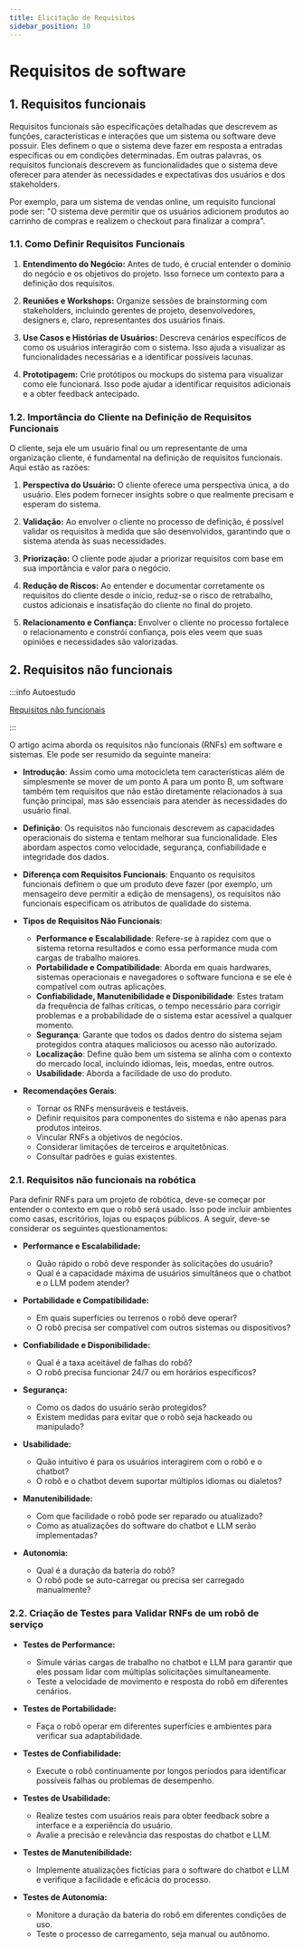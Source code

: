 ```yaml
---
title: Elicitação de Requisitos
sidebar_position: 10
---
```


# Requisitos de software

## 1. Requisitos funcionais

Requisitos funcionais são especificações detalhadas que descrevem as funções,
características e interações que um sistema ou software deve possuir. Eles
definem o que o sistema deve fazer em resposta a entradas específicas ou em
condições determinadas. Em outras palavras, os requisitos funcionais descrevem
as funcionalidades que o sistema deve oferecer para atender às necessidades e
expectativas dos usuários e dos
stakeholders.

Por exemplo, para um sistema de vendas online, um requisito funcional pode ser:
"O sistema deve permitir que os usuários adicionem produtos ao carrinho de
compras e realizem o checkout para finalizar a
compra".

### 1.1. Como Definir Requisitos Funcionais

1. **Entendimento do Negócio:** Antes de tudo, é crucial entender o domínio do
negócio e os objetivos do projeto. Isso fornece um contexto para a definição dos
requisitos.
 
2. **Reuniões e Workshops:** Organize sessões de brainstorming com stakeholders,
incluindo gerentes de projeto, desenvolvedores, designers e, claro,
representantes dos usuários finais.

3. **Use Casos e Histórias de Usuários:** Descreva cenários específicos de como
os usuários interagirão com o sistema. Isso ajuda a visualizar as
funcionalidades necessárias e a identificar possíveis lacunas.

4. **Prototipagem:** Crie protótipos ou mockups do sistema para visualizar como
ele funcionará. Isso pode ajudar a identificar requisitos adicionais e a obter
feedback antecipado.

### 1.2. Importância do Cliente na Definição de Requisitos Funcionais

O cliente, seja ele um usuário final ou um representante de uma organização
cliente, é fundamental na definição de requisitos funcionais. Aqui estão as
razões:

1. **Perspectiva do Usuário:** O cliente oferece uma perspectiva única, a do
usuário. Eles podem fornecer insights sobre o que realmente precisam e esperam
do sistema.

2. **Validação:** Ao envolver o cliente no processo de definição, é possível
validar os requisitos à medida que são desenvolvidos, garantindo que o sistema
atenda às suas necessidades.

3. **Priorização:** O cliente pode ajudar a priorizar requisitos com base em sua
importância e valor para o negócio.

4. **Redução de Riscos:** Ao entender e documentar corretamente os requisitos do
cliente desde o início, reduz-se o risco de retrabalho, custos adicionais e
insatisfação do cliente no final do projeto.

5. **Relacionamento e Confiança:** Envolver o cliente no processo fortalece o
relacionamento e constrói confiança, pois eles veem que suas opiniões e
necessidades são valorizadas.

## 2. Requisitos não funcionais

:::info Autoestudo

[Requisitos não
funcionais](https://www.altexsoft.com/blog/non-functional-requirements/)

:::

O artigo acima aborda os requisitos não funcionais (RNFs) em software e
sistemas. Ele pode ser resumido da seguinte maneira: 

- **Introdução**: Assim como uma motocicleta tem características além de
simplesmente se mover de um ponto A para um ponto B, um software também tem
requisitos que não estão diretamente relacionados à sua função principal, mas
são essenciais para atender às necessidades do usuário
final.

- **Definição**: Os requisitos não funcionais descrevem as capacidades
operacionais do sistema e tentam melhorar sua funcionalidade. Eles abordam
aspectos como velocidade, segurança, confiabilidade e integridade dos
dados.

- **Diferença com Requisitos Funcionais**: Enquanto os requisitos funcionais
definem o que um produto deve fazer (por exemplo, um mensageiro deve permitir a
edição de mensagens), os requisitos não funcionais especificam os atributos de
qualidade do
sistema.

- **Tipos de Requisitos Não Funcionais**:
  - **Performance e Escalabilidade**: Refere-se à rapidez com que o sistema
retorna resultados e como essa performance muda com cargas de trabalho
maiores.
  - **Portabilidade e Compatibilidade**: Aborda em quais hardwares, sistemas
operacionais e navegadores o software funciona e se ele é compatível com outras
aplicações.
  - **Confiabilidade, Manutenibilidade e Disponibilidade**: Estes tratam da
frequência de falhas críticas, o tempo necessário para corrigir problemas e a
probabilidade de o sistema estar acessível a qualquer
momento.
  - **Segurança**: Garante que todos os dados dentro do sistema sejam protegidos
contra ataques maliciosos ou acesso não
autorizado.
  - **Localização**: Define quão bem um sistema se alinha com o contexto do
mercado local, incluindo idiomas, leis, moedas, entre
outros.
  - **Usabilidade**: Aborda a facilidade de uso do produto.

- **Recomendações Gerais**:
  - Tornar os RNFs mensuráveis e testáveis.
  - Definir requisitos para componentes do sistema e não apenas para produtos
inteiros.
  - Vincular RNFs a objetivos de negócios.
  - Considerar limitações de terceiros e arquitetônicas.
  - Consultar padrões e guias existentes.

### 2.1. Requisitos não funcionais na robótica

Para definir RNFs para um projeto de robótica, deve-se começar por entender o 
contexto em que o robô será usado. Isso pode incluir ambientes como casas, 
escritórios, lojas ou espaços públicos. A seguir, deve-se considerar os 
seguintes questionamentos:

- **Performance e Escalabilidade:** 
  - Quão rápido o robô deve responder às solicitações do usuário?
  - Qual é a capacidade máxima de usuários simultâneos que o chatbot e o LLM
podem atender?

- **Portabilidade e Compatibilidade:** 
  - Em quais superfícies ou terrenos o robô deve operar? 
  - O robô precisa ser compatível com outros sistemas ou dispositivos?

- **Confiabilidade e Disponibilidade:** 
  - Qual é a taxa aceitável de falhas do robô?
  - O robô precisa funcionar 24/7 ou em horários específicos?

- **Segurança:** 
  - Como os dados do usuário serão protegidos?
  - Existem medidas para evitar que o robô seja hackeado ou manipulado?

- **Usabilidade:** 
  - Quão intuitivo é para os usuários interagirem com o robô e o chatbot?
  - O robô e o chatbot devem suportar múltiplos idiomas ou dialetos?

- **Manutenibilidade:** 
  - Com que facilidade o robô pode ser reparado ou atualizado?
  - Como as atualizações do software do chatbot e LLM serão implementadas?

- **Autonomia:** 
  - Qual é a duração da bateria do robô?
  - O robô pode se auto-carregar ou precisa ser carregado manualmente?

### 2.2. Criação de Testes para Validar RNFs de um robô de serviço

- **Testes de Performance:** 
  - Simule várias cargas de trabalho no chatbot e LLM para garantir que eles
possam lidar com múltiplas solicitações simultaneamente.
  - Teste a velocidade de movimento e resposta do robô em diferentes cenários.

- **Testes de Portabilidade:** 
  - Faça o robô operar em diferentes superfícies e ambientes para verificar sua
adaptabilidade.

- **Testes de Confiabilidade:** 
  - Execute o robô continuamente por longos períodos para identificar possíveis
falhas ou problemas de desempenho.

- **Testes de Usabilidade:** 
  - Realize testes com usuários reais para obter feedback sobre a interface e a
experiência do usuário.
  - Avalie a precisão e relevância das respostas do chatbot e LLM.

- **Testes de Manutenibilidade:** 
  - Implemente atualizações fictícias para o software do chatbot e LLM e
verifique a facilidade e eficácia do processo.

- **Testes de Autonomia:** 
  - Monitore a duração da bateria do robô em diferentes condições de uso.
  - Teste o processo de carregamento, seja manual ou autônomo.
